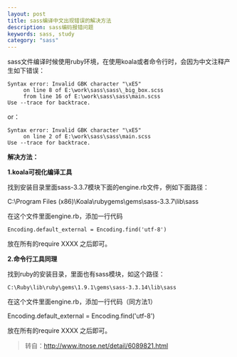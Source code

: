 ```yaml
---
layout: post
title: sass编译中文出现错误的解决方法
description: sass编码报错问题
keywords: sass, study
category: "sass"
---
```


sass文件编译时候使用ruby环境，在使用koala或者命令行时，会因为中文注释产生如下错误：

```
Syntax error: Invalid GBK character "\xE5"
     on line 8 of E:\work\sass\sass\_big_box.scss 
     from line 16 of E:\work\sass\sass\main.scss 
Use --trace for backtrace.
```

or：

```
Syntax error: Invalid GBK character "\xE5" 
     on line 2 of E:\work\sass\sass\main.scss 
Use --trace for backtrace.
```

**解决方法：**

**1.koala可视化编译工具**

找到安装目录里面sass-3.3.7模块下面的engine.rb文件，例如下面路径：

C:\Program Files (x86)\Koala\rubygems\gems\sass-3.3.7\lib\sass

在这个文件里面engine.rb，添加一行代码
```
Encoding.default_external = Encoding.find('utf-8')
```
放在所有的require XXXX 之后即可。

<!-- more -->

**2.命令行工具同理**

找到ruby的安装目录，里面也有sass模块，如这个路径：

```
C:\Ruby\lib\ruby\gems\1.9.1\gems\sass-3.3.14\lib\sass
```

在这个文件里面engine.rb，添加一行代码（同方法1）

Encoding.default_external = Encoding.find('utf-8')

放在所有的require XXXX 之后即可。

> 转自：http://www.itnose.net/detail/6089821.html